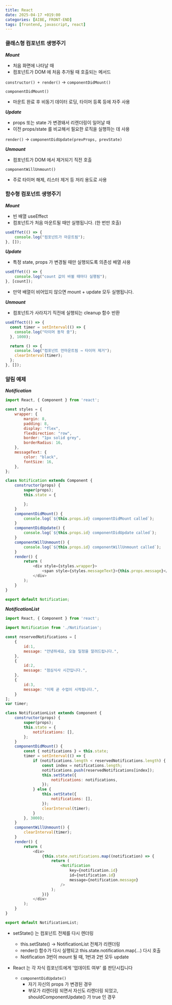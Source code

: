 ```yaml
---
title: React
date: 2025-04-17 +019:00
categories: [AIBE, FRONT-END]
tags: [frontend, javascript, react]
---
```


### 클래스형 컴포넌트 생명주기

***Mount***
- 처음 화면에 나타날 때
- 컴포넌트가 DOM 에 처음 추가될 때 호출되는 메서드

`constructor() + render()` -> `componentDidMount()`

`componentDidMount()`
- 마운트 완료 후 비동기 데이터 로딩, 타이머 등록 등에 자주 사용

***Update***
- props 또는 state 가 변경돼서 리렌더링이 일어날 때
- 이전 props/state 를 비교해서 필요한 로직을 실행하는 데 사용

`render()` -> `componentDidUpdate(prevProps, prevState)`

***Unmount***
- 컴포넌트가 DOM 에서 제거되기 직전 호출

`componentWillUnmount()`
- 주로 타이머 해제, 리스터 제거 등 저리 용도로 사용

### 함수형 컴포넌트 생명주기

***Mount***
- 빈 배열 useEffect
- 컴포넌트가 처음 마운트될 때만 실행됩니다. (한 번만 호출)

```javascript
useEffet(() => {
    console.log("컴포넌트가 마운트됨");
}, []);
```

***Update***
- 특정 state, props 가 변경될 때만 실행되도록 의존성 배열 사용

```javascript
useEffet(() => {
    console.log("count 값이 바뀔 때마다 실행됨");
}, [count]);
```
- 만약 배열이 비어있지 않으면 mount + update 모두 실행됩니다.

***Unmount***
- 컴포넌트가 사라지기 직전에 실행되는 cleanup 함수 반환

```javascript
useEffect(() => {
  const timer = setInterval(() => {
    console.log("타이머 동작 중");
  }, 1000);

  return () => {
    console.log("컴포넌트 언마운트됨 → 타이머 제거");
    clearInterval(timer);
  };
}, []);
```

### 알림 예제

***Notification***
```javascript
import React, { Component } from 'react';

const styles = {
    wrapper: {
        margin: 8,
        padding: 8,
        display: "flex",
        flexDirection: "row",
        border: "1px solid grey",
        borderRadius: 16,
    },
    messageText: {
        color: "black",
        fontSize: 16,
    },
};

class Notification extends Component {
    constructor(props) {
        super(props);
        this.state = {

        };
    }
    componentDidMount() {
        console.log(`${this.props.id} componentDidMount called`);
    }
    componentDidUpdate() {
        console.log(`${this.props.id} componentDidUpdate called`);
    }
    componentWillUnmount() {
        console.log(`${this.props.id} componentWillUnmount called`);
    }
    render() {
        return (
            <div style={styles.wrapper}>
                <span style={styles.messageText}>{this.props.message}</span>
            </div>
        );
    }
}

export default Notification;
```

***NotificationList***
```javascript
import React, { Component } from 'react';

import Notification from './Notification';

const reservedNotifications = [
    {
        id:1,
        message: "안녕하세요, 오늘 일정을 알려드립니다.",
    },
    {
        id:2,
        message: "점심식사 시간입니다.",
    },
    {
        id:3,
        message: "이제 곧 수업이 시작됩니다.",
    }
];
var timer;

class NotificationList extends Component {
    constructor(props) {
        super(props);
        this.state = {
            notifications: [],
        };
    }
    componentDidMount() {
        const { notifications } = this.state;
        timer = setInterval(() => {
            if (notifications.length < reservedNotifications.length) {
                const index = notifications.length;
                notifications.push(reservedNotifications[index]);
                this.setState({
                    notifications: notifications,
                });
            } else {
                this.setState({
                    notifications: [],
                });
                clearInterval(timer);
            }
        }, 3000);
    }
    componentWillUnmount() {
        clearInterval(timer);
    }
    render() {
        return (
            <div>
                {this.state.notifications.map((notification) => {
                    return (
                        <Notification
                            key={notification.id}
                            id={notification.id}
                            message={notification.message}
                        />
                    );
                })}
            </div>
        );
    }
}

export default NotificationList;
```

- setState() 는 컴포넌트 전체를 다시 렌더링
    - this.setState() -> NotificationList 전체가 리렌더링
    - render() 함수가 다시 실행되고 this.state.notification.map(...) 다시 호출
    - Notification 3번이 mount 될 때, 1번과 2번 모두 update 

- React 는 각 자식 컴포넌트에게 '업데이트 여부' 를 판단시킵니다
    - `componentDidUpdate()`
        - 자기 자신의 props 가 변경된 경우
        - 부모가 리렌더링 되면서 자신도 리렌더링 되었고, shouldComponentUpdate() 가 true 인 경우
